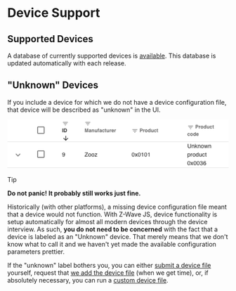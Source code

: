# Device Support

## Supported Devices
A database of currently supported devices is [available](https://devices.zwave-js.io/). This database is updated automatically with each release.

## "Unknown" Devices

If you include a device for which we do not have a device configuration file, that device will be described as "unknown" in the UI.

![Unknown Device](../_images/unknown-device.png)

> [!TIP]
> **Do not panic! It probably still works just fine.**

Historically (with other platforms), a missing device configuration file meant that a device would not function. With Z-Wave JS, device functionality is setup automatically for almost all modern devices through the device interview. As such, **you do not need to be concerned** with the fact that a device is labeled as an "Unknown" device. That merely means that we don't know what to call it and we haven't yet made the available configuration parameters prettier.

If the "unknown" label bothers you, you can either [submit a device file](https://zwave-js.github.io/node-zwave-js/#/config-files/contributing-files) yourself, request that [we add the device file](https://github.com/zwave-js/node-zwave-js/issues/new?assignees=&labels=config+%E2%9A%99&template=device_config.yml&title=Missing+device+configuration%3A+%3Center+manufacturer+and+device+name%3E) (when we get time), or, if absolutely necessary, you can run a [custom device file](device-support/custom-device-files.md).
